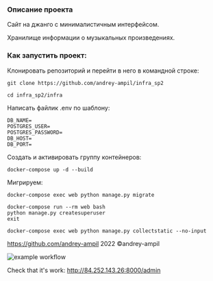 ### Описание проекта

Сайт на джанго с минималистичным интерфейсом.

Хранилище информации о музыкальных произведениях. 

### Как запустить проект:

Клонировать репозиторий и перейти в него в командной строке:

```
git clone https://github.com/andrey-ampil/infra_sp2
```

```
cd infra_sp2/infra
```

Написать файлик .env по шаблону:

```
DB_NAME=
POSTGRES_USER=
POSTGRES_PASSWORD=
DB_HOST=
DB_PORT=
```

Cоздать и активировать группу контейнеров:

```
docker-compose up -d --build
```

Мигрируем:
```
docker-compose exec web python manage.py migrate
```
```
docker-compose run --rm web bash
python manage.py createsuperuser
exit
```
```
docker-compose exec web python manage.py collectstatic --no-input
```

https://github.com/andrey-ampil
2022 ©andrey-ampil

![example workflow](https://github.com/andrey-ampil/yamdb_final/actions/workflows/yamdb_workflow.yml/badge.svg)

Check that it's work: http://84.252.143.26:8000/admin
